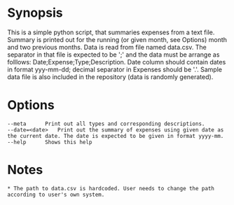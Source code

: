# Synopsis

This is a simple python script, that summaries expenses from a text file. Summary is printed out for the running (or given month, see Options) month and two previous months. Data is read from file named data.csv. The separator in that file is expected to be ';' and the data must be arrange as folllows: Date;Expense;Type;Description. Date column should contain dates in format yyy-mm-dd; decimal separator in Expenses should be '.'. Sample data file is also included in the repository (data is randomly generated).

# Options

	--meta		Print out all types and corresponding descriptions.
	--date=<date>	Print out the summary of expenses using given date as the current date. The date is expected to be given in format yyyy-mm.
	--help 		Shows this help

# Notes

	* The path to data.csv is hardcoded. User needs to change the path according to user's own system.
